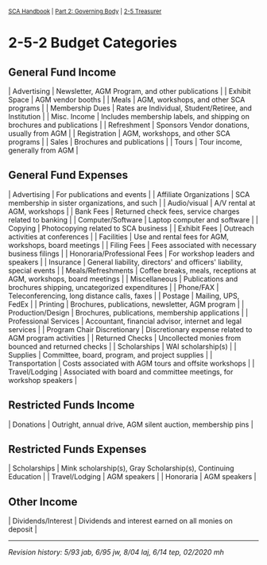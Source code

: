 <sup>[SCA Handbook](/sca-handbook/index.html) | [Part 2: Governing Body](../02_governing_body/index.html) | [2-5 Treasurer](../02_governing_body/02-05_treasurer.html)</sup> 

# 2-5-2 Budget Categories

## General Fund Income

| Advertising     | Newsletter, AGM Program, and other publications |
| Exhibit Space   | AGM vendor booths |
| Meals           | AGM, workshops, and other SCA programs |
| Membership Dues | Rates are Individual, Student/Retiree, and Institution |
| Misc. Income    | Includes membership labels, and shipping on brochures and publications |
| Refreshment     | Sponsors Vendor donations, usually from AGM |
| Registration    | AGM, workshops, and other SCA programs |
| Sales           | Brochures and publications |
| Tours           | Tour income, generally from AGM |

## General Fund Expenses

| Advertising             | For publications and events |
| Affiliate Organizations | SCA membership in sister organizations, and such |
| Audio/visual            | A/V rental at AGM, workshops |
| Bank Fees               | Returned check fees, service charges related to banking |
| Computer/Software       | Laptop computer and software |
| Copying                 | Photocopying related to SCA business |
| Exhibit Fees            | Outreach activities at conferences |
| Facilities              | Use and rental fees for AGM, workshops, board meetings |
| Filing Fees             | Fees associated with necessary business filings |
| Honoraria/Professional Fees | For workshop leaders and speakers |
| Insurance               | General liability, directors' and officers' liability, special events |
| Meals/Refreshments      | Coffee breaks, meals, receptions at AGM, workshops, board meetings |
| Miscellaneous           | Publications and brochures shipping, uncategorized expenditures |
| Phone/FAX               | Teleconferencing, long distance calls, faxes |
| Postage                 | Mailing, UPS, FedEx |
| Printing                |  Brochures, publications, newsletter, AGM program |
| Production/Design       | Brochures, publications, membership applications |
| Professional Services   | Accountant, financial advisor, internet and legal services |
| Program Chair Discretionary | Discretionary expense related to AGM program activities |
| Returned Checks         | Uncollected monies from bounced and returned checks |
| Scholarships            | WAI scholarship(s) |
| Supplies                | Committee, board, program, and project supplies |
| Transportation          | Costs associated with AGM tours and offsite workshops |
| Travel/Lodging          | Associated with board and committee meetings, for workshop speakers |

## Restricted Funds Income

| Donations | Outright, annual drive, AGM silent auction, membership pins |

## Restricted Funds Expenses

| Scholarships   | Mink scholarship(s), Gray Scholarship(s), Continuing Education |
| Travel/Lodging | AGM speakers |
| Honoraria      | AGM speakers |

## Other Income

| Dividends/Interest | Dividends and interest earned on all monies on deposit |

***

_Revision history: 5/93 jab, 6/95 jw, 8/04 laj, 6/14 tep, 02/2020 mh_
